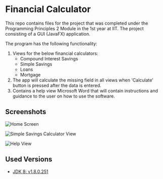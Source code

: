 # Financial Calculator

This repo contains files for the project that was completed under the Programming Principles 2 Module in the 1st year at IIT. The project consisting of a GUI (JavaFX) application.

The program has the following functionality:
 1.  Views for the below financial calculators:
		-  Compound Interest Savings
		- Simple Savings
		- Loans
		- Mortgage
2. The app will calculate the missing field in all views when 'Calculate' button is pressed after the data is entered.
3. Contains a help view Microsoft Word that will contain instructions and guidance to the user on how to use the software.

## Screenshots

![Home Screen](https://imgur.com/31O4RSM)

![Simple Savings Calculator View](https://imgur.com/a/UO6wJEd)

![Help View](https://imgur.com/a/rhYl4JK)


## Used Versions  
* [JDK 8: v1.8.0.251 ](https://www.oracle.com/java/technologies/javase/javase-jdk8-downloads.html)
